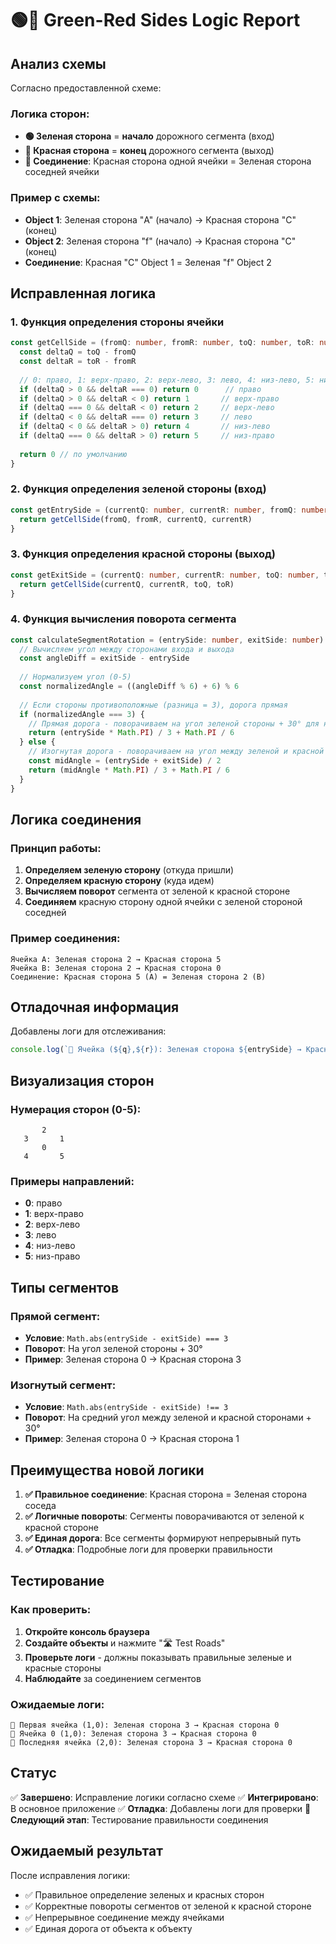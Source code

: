 # 🟢🔴 Green-Red Sides Logic Report

## Анализ схемы

Согласно предоставленной схеме:

### Логика сторон:
- **🟢 Зеленая сторона** = **начало** дорожного сегмента (вход)
- **🔴 Красная сторона** = **конец** дорожного сегмента (выход)
- **🔗 Соединение**: Красная сторона одной ячейки = Зеленая сторона соседней ячейки

### Пример с схемы:
- **Object 1**: Зеленая сторона "A" (начало) → Красная сторона "C" (конец)
- **Object 2**: Зеленая сторона "f" (начало) → Красная сторона "C" (конец)
- **Соединение**: Красная "C" Object 1 = Зеленая "f" Object 2

## Исправленная логика

### 1. Функция определения стороны ячейки
```typescript
const getCellSide = (fromQ: number, fromR: number, toQ: number, toR: number): number => {
  const deltaQ = toQ - fromQ
  const deltaR = toR - fromR
  
  // 0: право, 1: верх-право, 2: верх-лево, 3: лево, 4: низ-лево, 5: низ-право
  if (deltaQ > 0 && deltaR === 0) return 0      // право
  if (deltaQ > 0 && deltaR < 0) return 1       // верх-право
  if (deltaQ === 0 && deltaR < 0) return 2     // верх-лево
  if (deltaQ < 0 && deltaR === 0) return 3     // лево
  if (deltaQ < 0 && deltaR > 0) return 4       // низ-лево
  if (deltaQ === 0 && deltaR > 0) return 5     // низ-право
  
  return 0 // по умолчанию
}
```

### 2. Функция определения зеленой стороны (вход)
```typescript
const getEntrySide = (currentQ: number, currentR: number, fromQ: number, fromR: number): number => {
  return getCellSide(fromQ, fromR, currentQ, currentR)
}
```

### 3. Функция определения красной стороны (выход)
```typescript
const getExitSide = (currentQ: number, currentR: number, toQ: number, toR: number): number => {
  return getCellSide(currentQ, currentR, toQ, toR)
}
```

### 4. Функция вычисления поворота сегмента
```typescript
const calculateSegmentRotation = (entrySide: number, exitSide: number): number => {
  // Вычисляем угол между сторонами входа и выхода
  const angleDiff = exitSide - entrySide
  
  // Нормализуем угол (0-5)
  const normalizedAngle = ((angleDiff % 6) + 6) % 6
  
  // Если стороны противоположные (разница = 3), дорога прямая
  if (normalizedAngle === 3) {
    // Прямая дорога - поворачиваем на угол зеленой стороны + 30° для направления от стены к стене
    return (entrySide * Math.PI) / 3 + Math.PI / 6
  } else {
    // Изогнутая дорога - поворачиваем на угол между зеленой и красной сторонами
    const midAngle = (entrySide + exitSide) / 2
    return (midAngle * Math.PI) / 3 + Math.PI / 6
  }
}
```

## Логика соединения

### Принцип работы:
1. **Определяем зеленую сторону** (откуда пришли)
2. **Определяем красную сторону** (куда идем)
3. **Вычисляем поворот** сегмента от зеленой к красной стороне
4. **Соединяем** красную сторону одной ячейки с зеленой стороной соседней

### Пример соединения:
```
Ячейка A: Зеленая сторона 2 → Красная сторона 5
Ячейка B: Зеленая сторона 2 → Красная сторона 0
Соединение: Красная сторона 5 (A) = Зеленая сторона 2 (B)
```

## Отладочная информация

Добавлены логи для отслеживания:
```typescript
console.log(`🔗 Ячейка (${q},${r}): Зеленая сторона ${entrySide} → Красная сторона ${exitSide}`)
```

## Визуализация сторон

### Нумерация сторон (0-5):
```
       2
   3       1
       0
   4       5
```

### Примеры направлений:
- **0**: право
- **1**: верх-право  
- **2**: верх-лево
- **3**: лево
- **4**: низ-лево
- **5**: низ-право

## Типы сегментов

### Прямой сегмент:
- **Условие**: `Math.abs(entrySide - exitSide) === 3`
- **Поворот**: На угол зеленой стороны + 30°
- **Пример**: Зеленая сторона 0 → Красная сторона 3

### Изогнутый сегмент:
- **Условие**: `Math.abs(entrySide - exitSide) !== 3`
- **Поворот**: На средний угол между зеленой и красной сторонами + 30°
- **Пример**: Зеленая сторона 0 → Красная сторона 1

## Преимущества новой логики

1. **✅ Правильное соединение**: Красная сторона = Зеленая сторона соседа
2. **✅ Логичные повороты**: Сегменты поворачиваются от зеленой к красной стороне
3. **✅ Единая дорога**: Все сегменты формируют непрерывный путь
4. **✅ Отладка**: Подробные логи для проверки правильности

## Тестирование

### Как проверить:
1. **Откройте консоль браузера**
2. **Создайте объекты** и нажмите "🛣️ Test Roads"
3. **Проверьте логи** - должны показывать правильные зеленые и красные стороны
4. **Наблюдайте** за соединением сегментов

### Ожидаемые логи:
```
🔗 Первая ячейка (1,0): Зеленая сторона 3 → Красная сторона 0
🔗 Ячейка 0 (1,0): Зеленая сторона 3 → Красная сторона 0
🔗 Последняя ячейка (2,0): Зеленая сторона 3 → Красная сторона 0
```

## Статус

✅ **Завершено**: Исправление логики согласно схеме
✅ **Интегрировано**: В основное приложение
✅ **Отладка**: Добавлены логи для проверки
🔄 **Следующий этап**: Тестирование правильности соединения

## Ожидаемый результат

После исправления логики:
- ✅ Правильное определение зеленых и красных сторон
- ✅ Корректные повороты сегментов от зеленой к красной стороне
- ✅ Непрерывное соединение между ячейками
- ✅ Единая дорога от объекта к объекту
